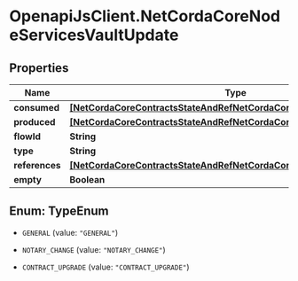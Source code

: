 # OpenapiJsClient.NetCordaCoreNodeServicesVaultUpdate

## Properties

Name | Type | Description | Notes
------------ | ------------- | ------------- | -------------
**consumed** | [**[NetCordaCoreContractsStateAndRefNetCordaCoreContractsContractState]**](NetCordaCoreContractsStateAndRefNetCordaCoreContractsContractState.md) |  | 
**produced** | [**[NetCordaCoreContractsStateAndRefNetCordaCoreContractsContractState]**](NetCordaCoreContractsStateAndRefNetCordaCoreContractsContractState.md) |  | 
**flowId** | **String** |  | [optional] 
**type** | **String** |  | 
**references** | [**[NetCordaCoreContractsStateAndRefNetCordaCoreContractsContractState]**](NetCordaCoreContractsStateAndRefNetCordaCoreContractsContractState.md) |  | 
**empty** | **Boolean** |  | 



## Enum: TypeEnum


* `GENERAL` (value: `"GENERAL"`)

* `NOTARY_CHANGE` (value: `"NOTARY_CHANGE"`)

* `CONTRACT_UPGRADE` (value: `"CONTRACT_UPGRADE"`)




